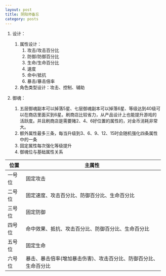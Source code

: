 ```yaml
---
layout: post
title: 阴阳师备忘
category: posts
---
```


1. 设计：
    1. 属性设计：
        1. 攻击/攻击百分比
        1. 防御/防御百分比
        1. 生命/生命百分比
        1. 速度
        1. 命中/抵抗
        1. 暴击/暴击倍率
    1. 角色类型设计：攻击、控制、辅助


1. 御魂：
    1. 五层御魂副本可以掉落5星、七层御魂副本可以掉落6星、等级达到40级可以在商店里面买到6星。刷商店比较省力，从产品设计上也能提升游戏的活跃度。并且刷商店是需要赌2、4、6好位置的属性的，对金币消耗非常大。
    1. 额外属性最多三条，每当升级到3、6、9、12、15时会随机强化四条属性中的一条
    1. 固定属性每次强化等级提升
    1. 御魂位与基础属性关系

| 位置 | 主属性 |
| -------- | -------- |
| 一号位 | 固定攻击 |
| 二号位 | 固定速度、攻击百分比、防御百分比、生命百分比 |
| 三号位 | 固定防御 |
| 四号位 | 命中效果、抵抗、攻击百分比、防御百分比、生命百分比 |
| 五号位 | 固定生命 |
| 六号位 | 暴击、暴击倍率(增加暴击伤害)、攻击百分比、防御百分比、生命百分比 |
